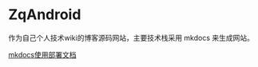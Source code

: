 

# ZqAndroid

作为自己个人技术wiki的博客源码网站，主要技术栈采用 mkdocs 来生成网站。

[mkdocs使用部署文档](https://hellowac.github.io/mkdocs-docs-zh/)
